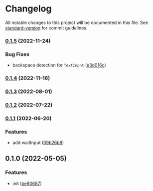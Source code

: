 # Changelog

All notable changes to this project will be documented in this file. See [standard-version](https://github.com/conventional-changelog/standard-version) for commit guidelines.

### [0.1.5](https://github.com/BlackGlory/extra-prompts/compare/v0.1.4...v0.1.5) (2022-11-24)


### Bug Fixes

* backspace detection for `TextInpnt` ([e3d016c](https://github.com/BlackGlory/extra-prompts/commit/e3d016cf16c70b0a59799f15731d7e89eb464ba6))

### [0.1.4](https://github.com/BlackGlory/extra-prompts/compare/v0.1.3...v0.1.4) (2022-11-16)

### [0.1.3](https://github.com/BlackGlory/extra-prompts/compare/v0.1.2...v0.1.3) (2022-08-01)

### [0.1.2](https://github.com/BlackGlory/extra-prompts/compare/v0.1.1...v0.1.2) (2022-07-22)

### [0.1.1](https://github.com/BlackGlory/extra-prompts/compare/v0.1.0...v0.1.1) (2022-06-20)


### Features

* add waitInput ([09b26b8](https://github.com/BlackGlory/extra-prompts/commit/09b26b80ec4b8a51b841636568cc90d2b7c97a6a))

## 0.1.0 (2022-05-05)


### Features

* init ([be80687](https://github.com/BlackGlory/extra-prompts/commit/be80687a16a122a2cfc2f06dcbc66f541447241a))
